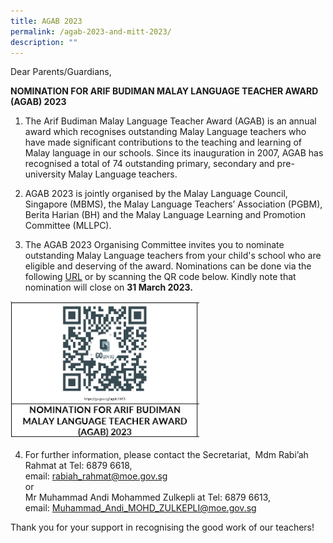 ```yaml
---
title: AGAB 2023
permalink: /agab-2023-and-mitt-2023/
description: ""
---
```

Dear Parents/Guardians,  
  

**NOMINATION FOR ARIF BUDIMAN MALAY LANGUAGE TEACHER AWARD (AGAB) 2023**

1. The Arif Budiman Malay Language Teacher Award (AGAB) is an annual award which recognises outstanding Malay Language teachers who have made significant contributions to the teaching and learning of Malay language in our schools. Since its inauguration in 2007, AGAB has recognised a total of 74 outstanding primary, secondary and pre-university Malay Language teachers.

  

2. AGAB 2023 is jointly organised by the Malay Language Council, Singapore (MBMS), the Malay Language Teachers’ Association (PGBM), Berita Harian (BH) and the Malay Language Learning and Promotion Committee (MLLPC).

  

3. The AGAB 2023 Organising Committee invites you to nominate outstanding Malay Language teachers from your child's school who are eligible and deserving of the award.&nbsp;Nominations can be done via the following&nbsp;[URL](https://go.gov.sg/agab2023)&nbsp;or by scanning the QR code below. Kindly note that nomination will close on&nbsp;**31 March 2023.**

<img src="/images/AGAB.png" style="width:60%">
		 
4. For further information, please contact the Secretariat,&nbsp;
Mdm Rabi’ah Rahmat at Tel: 6879 6618, <br>
email: rabiah_rahmat@moe.gov.sg&nbsp;<br>
or <br>
Mr Muhammad Andi Mohammed Zulkepli at Tel: 6879 6613, <br>
email: Muhammad_Andi_MOHD_ZULKEPLI@moe.gov.sg

Thank you for your support in recognising the good work of our teachers!